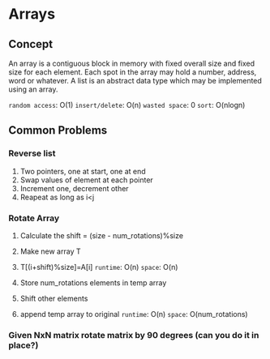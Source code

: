 # Arrays

## Concept

An array is a contiguous block in memory with fixed overall size and fixed size for each element. 
Each spot in the array may hold a number, address, word or whatever. 
A list is an abstract data type which may be implemented using an array.

`random access`: O(1)
`insert/delete`: O(n)
`wasted space`: 0
`sort`: O(nlogn)

## Common Problems

### Reverse list

1. Two pointers, one at start, one at end
2. Swap values of element at each pointer
3. Increment one, decrement other
4. Reapeat as long as i<j

### Rotate Array

1. Calculate the shift = (size - num_rotations)%size
2. Make new array T
3. T[(i+shift)%size]=A[i]
`runtime`: O(n)
`space`: O(n)

1. Store num_rotations elements in temp array
2. Shift other elements
3. append temp array to original 
`runtime`: O(n)
`space`: O(num_rotations)

### Given NxN matrix rotate matrix by 90 degrees (can you do it in place?)
